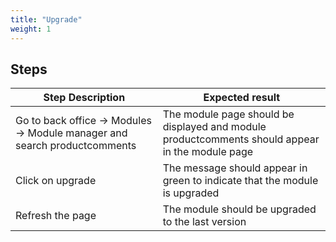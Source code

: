 ```yaml
---
title: "Upgrade"
weight: 1
---
```

## Steps
| Step Description | Expected result |
| ----- | ----- |
| Go to back office -> Modules -> Module manager and search productcomments | The module page should be displayed and module productcomments should appear in the module page |
| Click on upgrade | The message should appear in green to indicate that the module is upgraded |
| Refresh the page | The module should be upgraded to the last version |
